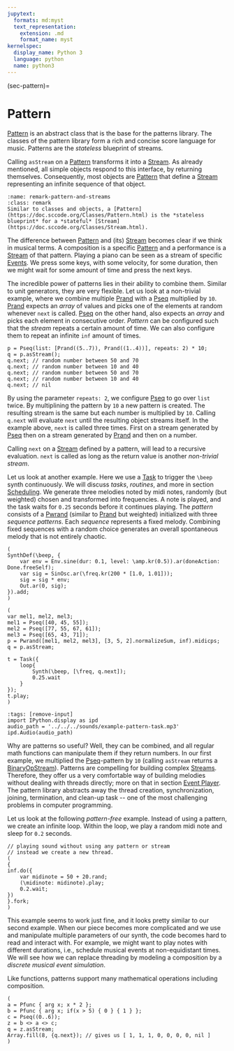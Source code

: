```yaml
---
jupytext:
  formats: md:myst
  text_representation:
    extension: .md
    format_name: myst
kernelspec:
  display_name: Python 3
  language: python
  name: python3
---
```


(sec-pattern)=
# Pattern

[Pattern](https://doc.sccode.org/Classes/Pattern.html) is an abstract class that is the base for the patterns library. 
The classes of the pattern library form a rich and concise score language for music.
Patterns are the *stateless* blueprint of streams.

Calling ``asStream`` on a [Pattern](https://doc.sccode.org/Classes/Pattern.html) transforms it into a [Stream](https://doc.sccode.org/Classes/Stream.html).
As already mentioned, all simple objects respond to this interface, by returning themselves.
Consequently, most objects are [Pattern](https://doc.sccode.org/Classes/Pattern.html) that define a [Stream](https://doc.sccode.org/Classes/Stream.html) representing an infinite sequence of that object.

```{admonition} Pattern and Streams
:name: remark-pattern-and-streams
:class: remark
Similar to classes and objects, a [Pattern](https://doc.sccode.org/Classes/Pattern.html) is the *stateless blueprint* for a *stateful* [Stream](https://doc.sccode.org/Classes/Stream.html).
```

The difference between [Pattern](https://doc.sccode.org/Classes/Pattern.html) and (its) [Stream](https://doc.sccode.org/Classes/Stream.html) becomes clear if we think in musical terms.
A composition is a specific [Pattern](https://doc.sccode.org/Classes/Pattern.html) and a performance is a [Stream](https://doc.sccode.org/Classes/Stream.html) of that pattern. 
Playing a piano can be seen as a stream of specific [Events](https://doc.sccode.org/Classes/Event.html).
We press some keys, with some velocity, for some duration, then we might wait for some amount of time and press the next keys.

The incredible power of patterns lies in their ability to combine them.
Similar to unit generators, they are very flexible.
Let us look at a non-trivial example, where we combine multiple [Prand](https://doc.sccode.org/Classes/Prand.html) with a [Pseq](https://doc.sccode.org/Classes/Pseq.html) multiplied by ``10``.
[Prand](https://doc.sccode.org/Classes/Prand.html) expects an *array* of values and picks one of the elements at random whenever ``next`` is called.
[Pseq](https://doc.sccode.org/Classes/Pseq.html) on the other hand, also expects an *array* and picks each element in consecutive order.
*Pattern* can be configured such that the *stream* repeats a certain amount of time.
We can also configure them to repeat an infinite ``inf`` amount of times.

```isc
p = Pseq(list: [Prand((5..7)), Prand((1..4))], repeats: 2) * 10;
q = p.asStream();
q.next; // random number between 50 and 70
q.next; // random number between 10 and 40
q.next; // random number between 50 and 70
q.next; // random number between 10 and 40
q.next; // nil
```

By using the parameter ``repeats: 2``, we configure [Pseq](https://doc.sccode.org/Classes/Pseq.html) to go over ``list`` twice.
By multiplining the pattern by ``10`` a new pattern is created.
The resulting stream is the same but each number is multiplied by ``10``.
Calling ``q.next`` will evaluate ``next`` until the resulting object streams itself.
In the example above, ``next`` is called three times.
First on a stream generated by [Pseq](https://doc.sccode.org/Classes/Pseq.html) then on a stream generated by [Prand](https://doc.sccode.org/Classes/Prand.html) and then on a number.

Calling ``next`` on a [Stream](https://doc.sccode.org/Classes/Stream.html) defined by a pattern, will lead to a recursive evaluation.
``next`` is called as long as the return value is another *non-trivial stream*.

Let us look at another example.
Here we use a [Task](https://doc.sccode.org/Classes/Task.html) to trigger the ``\beep`` synth continuously.
We will discuss *tasks*, *routines*, and more in section [Scheduling](sec-scheduling).
We generate three melodies noted by midi notes, randomly (but weighted) chosen and transformed into frequencies.
A note is played, and the task waits for ``0.25`` seconds before it continues playing.
The *pattern* consists of a [Pwrand](https://doc.sccode.org/Classes/Pwrand.html) (similar to [Prand](https://doc.sccode.org/Classes/Prand.html) but weighted) initialized with three *sequence patterns*.
Each *sequence* represents a fixed melody.
Combining fixed sequences with a random choice generates an overall spontaneous melody that is not entirely chaotic.

```isc
(
SynthDef(\beep, {
    var env = Env.sine(dur: 0.1, level: \amp.kr(0.5)).ar(doneAction: Done.freeSelf);
    var sig = SinOsc.ar(\freq.kr(200 * [1.0, 1.01]));
    sig = sig * env;
    Out.ar(0, sig);
}).add;
)

(
var mel1, mel2, mel3;
mel1 = Pseq([40, 45, 55]);
mel2 = Pseq([77, 55, 67, 61]);
mel3 = Pseq([65, 43, 71]);
p = Pwrand([mel1, mel2, mel3], [3, 5, 2].normalizeSum, inf).midicps;
q = p.asStream;

t = Task({
    loop{
        Synth(\beep, [\freq, q.next]);
        0.25.wait
    }
});
t.play;
)
```

```{code-cell} python3
:tags: [remove-input]
import IPython.display as ipd
audio_path = '../../../sounds/example-pattern-task.mp3'
ipd.Audio(audio_path)
```

Why are patterns so useful?
Well, they can be combined, and all regular math functions can manipulate them if they return numbers.
In our first example, we multiplied the [Pseq](https://doc.sccode.org/Classes/Pseq.html)-pattern by ``10`` (calling ``asStream`` returns a [BinaryOpStream](https://doc.sccode.org/Classes/BinaryOpStream.html)).
Patterns are compelling for building complex [Streams](https://doc.sccode.org/Classes/Stream.html).
Therefore, they offer us a very comfortable way of building melodies without dealing with threads directly; more on that in section [Event Player](sec-event-player).
The pattern library abstracts away the thread creation, synchronization, joining, termination, and clean-up task -- one of the most challenging problems in computer programming.

Let us look at the following *pattern-free* example.
Instead of using a pattern, we create an infinite loop.
Within the loop, we play a random midi note and sleep for ``0.2`` seconds.

```isc
// playing sound without using any pattern or stream
// instead we create a new thread.
(
{
inf.do({
    var midinote = 50 + 20.rand;
    (\midinote: midinote).play;
    0.2.wait;
})
}.fork;
)
```

This example seems to work just fine, and it looks pretty similar to our second example.
When our piece becomes more complicated and we use and manipulate multiple parameters of our synth, the code becomes hard to read and interact with.
For example, we might want to play notes with different durations, i.e., schedule musical events at non-equidistant times.
We will see how we can replace threading by modeling a composition by a *discrete musical event simulation*.

Like functions, patterns support many mathematical operations including composition.

```isc
(
a = Pfunc { arg x; x * 2 };
b = Pfunc { arg x; if(x > 5) { 0 } { 1 } };
c = Pseq((0..6));
z = b <> a <> c;
q = z.asStream;
Array.fill(8, {q.next}); // gives us [ 1, 1, 1, 0, 0, 0, 0, nil ]
)
```